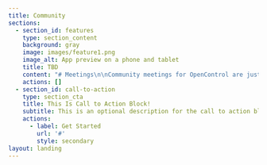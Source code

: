 ```yaml
---
title: Community
sections:
  - section_id: features
    type: section_content
    background: gray
    image: images/feature1.png
    image_alt: App preview on a phone and tablet
    title: TBD
    content: "# Meetings\n\nCommunity meetings for OpenControl are just starting up.  Get the meeting information and find out more about the\_OpenControl Community Repo. Meetings are scheduled on Google Calendar.\n\n\n\n# Source Code\n\nBrowse the source code for various projects that form the OpenControl.\n\nVisit GitHub Now\n\n\n\n### Mailing List\n\nStay up to date with the latest announcements and discussions about  OpenControl.\n\nSubscribe to the Mailing List\n"
    actions: []
  - section_id: call-to-action
    type: section_cta
    title: This Is Call to Action Block!
    subtitle: This is an optional description for the call to action block.
    actions:
      - label: Get Started
        url: '#'
        style: secondary
layout: landing
---
```

